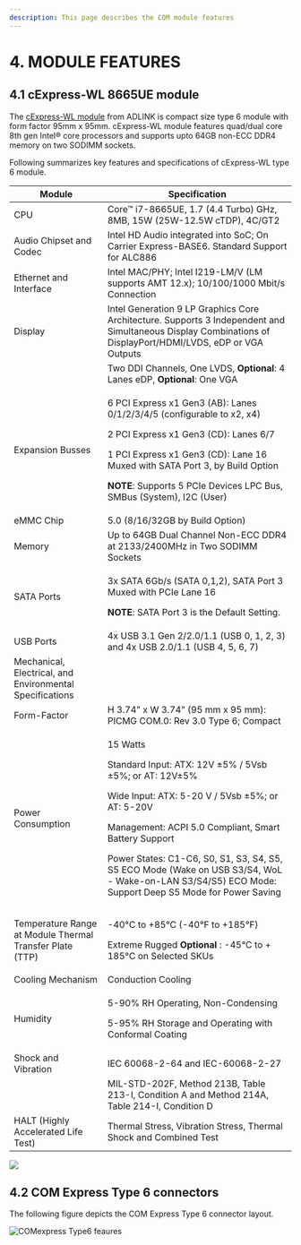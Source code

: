 ```yaml
---
description: This page describes the COM module features
---
```


# 4. MODULE FEATURES

## 4.1 cExpress-WL 8665UE module

The [cExpress-WL module](https://www.adlinktech.com/Products/Computer_on_Modules/COMExpressType6Compact/cExpress-WL?lang=en) from ADLINK is compact size type 6 module with form factor 95mm x 95mm. cExpress-WL module features quad/dual core 8th gen Intel® core processors and supports upto  64GB non-ECC DDR4 memory on two SODIMM sockets.&#x20;

Following summarizes key features and specifications of cExpress-WL type 6 module.

| Module                                                   | Specification                                                                                                                                                                                                                                                                                                                                              |
| -------------------------------------------------------- | ---------------------------------------------------------------------------------------------------------------------------------------------------------------------------------------------------------------------------------------------------------------------------------------------------------------------------------------------------------- |
| CPU                                                      | Core™ i7-8665UE, 1.7 (4.4 Turbo) GHz, 8MB, 15W (25W-12.5W cTDP), 4C/GT2                                                                                                                                                                                                                                                                                    |
| Audio Chipset and Codec                                  | Intel HD Audio integrated into SoC; On Carrier Express-BASE6. Standard Support for ALC886                                                                                                                                                                                                                                                                  |
| Ethernet and Interface                                   | Intel MAC/PHY; Intel I219-LM/V (LM supports AMT 12.x); 10/100/1000 Mbit/s Connection                                                                                                                                                                                                                                                                       |
| Display                                                  | Intel Generation 9 LP Graphics Core Architecture. Supports 3 Independent and Simultaneous Display Combinations of DisplayPort/HDMI/LVDS, eDP or VGA Outputs                                                                                                                                                                                                |
|                                                          | Two DDI Channels, One LVDS, **Optional**: 4 Lanes eDP, **Optional**: One VGA                                                                                                                                                                                                                                                                               |
| Expansion Busses                                         | <p>6 PCI Express x1 Gen3 (AB): Lanes 0/1/2/3/4/5 (configurable to x2, x4)</p><p>2 PCI Express x1 Gen3 (CD): Lanes 6/7</p><p>1 PCI Express x1 Gen3 (CD): Lane 16 Muxed with SATA Port 3, by Build Option</p><p><strong>NOTE</strong>: Supports 5 PCIe Devices LPC Bus, SMBus (System), I2C (User)</p>                                                       |
| eMMC Chip                                                | 5.0 (8/16/32GB by Build Option)                                                                                                                                                                                                                                                                                                                            |
| Memory                                                   | Up to 64GB Dual Channel Non-ECC DDR4 at 2133/2400MHz in Two SODIMM Sockets                                                                                                                                                                                                                                                                                 |
| SATA Ports                                               | <p>3x SATA 6Gb/s (SATA 0,1,2), SATA Port 3 Muxed with PCIe Lane 16</p><p><strong>NOTE</strong>: SATA Port 3 is the Default Setting.</p>                                                                                                                                                                                                                    |
| USB Ports                                                | 4x USB 3.1 Gen 2/2.0/1.1 (USB 0, 1, 2, 3) and 4x USB 2.0/1.1 (USB 4, 5, 6, 7)                                                                                                                                                                                                                                                                              |
| Mechanical, Electrical, and Environmental Specifications |                                                                                                                                                                                                                                                                                                                                                            |
| Form-Factor                                              | H 3.74” x W 3.74” (95 mm x  95 mm): PICMG COM.0: Rev 3.0 Type 6; Compact                                                                                                                                                                                                                                                                                   |
| Power Consumption                                        | <p>15 Watts</p><p>Standard Input: ATX: 12V ±5% / 5Vsb ±5%; or AT: 12V±5%</p><p>Wide Input: ATX: 5-20 V / 5Vsb ±5%; or AT: 5-20V</p><p>Management: ACPI 5.0 Compliant, Smart Battery Support</p><p>Power States: C1-C6, S0, S1, S3, S4, S5, S5 ECO Mode (Wake on USB S3/S4, WoL - Wake-on-LAN S3/S4/S5) ECO Mode: Support Deep S5 Mode for Power Saving</p> |
| Temperature Range at Module Thermal Transfer Plate (TTP) | <p>-40°C to +85°C (-40°F to +185°F)</p><p>Extreme Rugged <strong>Optional</strong> : -45°C to + 185°C on Selected SKUs</p>                                                                                                                                                                                                                                 |
| Cooling Mechanism                                        | Conduction Cooling                                                                                                                                                                                                                                                                                                                                         |
| Humidity                                                 | <p>5-90% RH Operating, Non-Condensing</p><p>5-95% RH Storage and Operating with Conformal Coating</p>                                                                                                                                                                                                                                                      |
| Shock and Vibration                                      | IEC 60068-2-64 and IEC-60068-2-27                                                                                                                                                                                                                                                                                                                          |
|                                                          | MIL-STD-202F, Method 213B, Table 213-I, Condition A and Method 214A, Table 214-I, Condition D                                                                                                                                                                                                                                                              |
| HALT (Highly Accelerated Life Test)                      | Thermal Stress, Vibration Stress, Thermal Shock and Combined Test                                                                                                                                                                                                                                                                                          |



![](broken-reference)

## 4.2 COM Express Type 6 connectors

The following figure depicts the COM Express Type 6 connector layout.

![COMexpress Type6 feaures](broken-reference)
